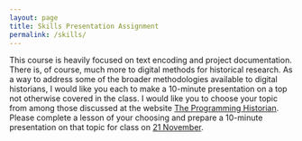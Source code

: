 ```yaml
---
layout: page
title: Skills Presentation Assignment
permalink: /skills/
---
```



This course is heavily focused on text encoding and project documentation. There is, of course, much 
more to digital methods for historical research. As a way to address some of the broader methodologies available 
to digital historians, I would like you each to make a 10-minute presentation on a top not otherwise covered in 
the class. I would like you to choose your topic from among those discussed at the website 
[The Programming Historian](https://programminghistorian.org/en/lessons/). Please complete a lesson of your choosing
and prepare a 10-minute presentation on that topic for class on [21 November](../schedule/#21-november).